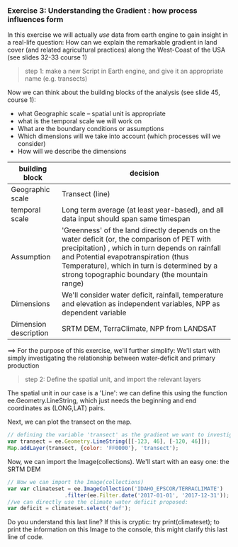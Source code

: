 ### Exercise 3: Understanding the Gradient : how process influences form

In this exercise we will actually *use* data from earth engine to gain insight in a real-life question: 
How can we explain the remarkable gradient in land cover (and related agricultural practices) along the West-Coast of the USA (see slides 32-33 course 1)



> step 1: make a new Script in Earth engine, and give it an appropriate name (e.g. transects)




Now we can think about the building blocks of the analysis (see slide 45, course 1): 
- what Geographic scale – spatial unit is appropriate
- what is the temporal scale we will work on
- What are the boundary conditions or assumptions
- Which dimensions will we take into account (which processes will we consider)
- How will we describe the dimensions


| building block  |  decision |
|---|---|
| Geographic scale |  Transect (line) |
| temporal scale |  Long term average (at least year-based), and all data input should span same timespan |
| Assumption | 'Greenness' of the land directly depends on the water deficit (or, the comparison of PET with precipitation) , which in turn depends on rainfall and Potential evapotranspiration (thus Temperature), which in turn is determined by a strong topographic boundary (the mountain range) |
| Dimensions | We'll consider water deficit, rainfall, temperature and elevation as independent variables, NPP as dependent variable |
| Dimension description | SRTM DEM, TerraClimate, NPP from LANDSAT |


==> For the purpose of this exercise, we'll further simplify: We'll start with simply investigating the relationship between water-deficit and primary production

> step 2: Define the spatial unit, and import the relevant layers



The spatial unit in our case is a 'Line': we can define this using the function ee.Geometry.LineString, which just needs the beginning and end coordinates as (LONG,LAT) pairs. 

Next, we can plot the transect on the map. 

```javascript
// defining the variable 'transect' as the gradient we want to investigate:  
var transect = ee.Geometry.LineString([[-123, 46], [-120, 46]]);
Map.addLayer(transect, {color: 'FF0000'}, 'transect');
```

Now, we can import the Image(collections). We'll start with an easy one: the SRTM DEM

```javascript
// Now we can import the Image(collections)
var var climateset = ee.ImageCollection('IDAHO_EPSCOR/TERRACLIMATE')
                  .filter(ee.Filter.date('2017-01-01', '2017-12-31'));
//we can directly use the climate water deficit proposed:
var deficit = climateset.select('def');
```

Do you understand this last line? If this is cryptic: try print(climateset); to print the information on this Image to the console, this might clarify this last line of code. 

